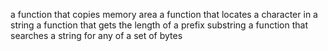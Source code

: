 a function that copies memory area
a function that locates a character in a string
a function that gets the length of a prefix substring
a function that searches a string for any of a set of bytes
